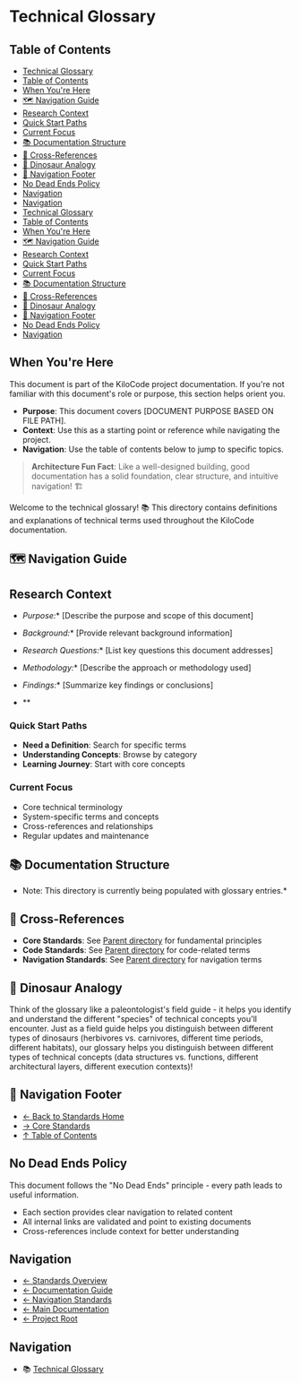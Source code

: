 # Technical Glossary

## Table of Contents
- [Technical Glossary](#technical-glossary)
- [Table of Contents](#table-of-contents)
- [When You're Here](#when-youre-here)
- [🗺️ Navigation Guide](#-navigation-guide)
- [Research Context](#research-context)
- [Quick Start Paths](#quick-start-paths)
- [Current Focus](#current-focus)
- [📚 Documentation Structure](#-documentation-structure)
- [🔗 Cross-References](#-crossreferences)
- [🦕 Dinosaur Analogy](#-dinosaur-analogy)
- [🧭 Navigation Footer](#-navigation-footer)
- [No Dead Ends Policy](#no-dead-ends-policy)
- [Navigation](#navigation)
- [Navigation](#navigation)
- [Technical Glossary](#technical-glossary)
- [Table of Contents](#table-of-contents)
- [When You're Here](#when-youre-here)
- [🗺️ Navigation Guide](#-navigation-guide)
- [Research Context](#research-context)
- [Quick Start Paths](#quick-start-paths)
- [Current Focus](#current-focus)
- [📚 Documentation Structure](#-documentation-structure)
- [🔗 Cross-References](#-crossreferences)
- [🦕 Dinosaur Analogy](#-dinosaur-analogy)
- [🧭 Navigation Footer](#-navigation-footer)
- [No Dead Ends Policy](#no-dead-ends-policy)
- [Navigation](#navigation)

## When You're Here

This document is part of the KiloCode project documentation. If you're not familiar with this
document's role or purpose, this section helps orient you.

- **Purpose**: This document covers \[DOCUMENT PURPOSE BASED ON FILE PATH].
- **Context**: Use this as a starting point or reference while navigating the project.
- **Navigation**: Use the table of contents below to jump to specific topics.

> **Architecture Fun Fact**: Like a well-designed building, good documentation has a solid
> foundation, clear structure, and intuitive navigation! 🏗️

Welcome to the technical glossary! 📚 This directory contains definitions and explanations of
technical terms used throughout the KiloCode documentation.

## 🗺️ Navigation Guide

## Research Context

- *Purpose:*\* \[Describe the purpose and scope of this document]

- *Background:*\* \[Provide relevant background information]

- *Research Questions:*\* \[List key questions this document addresses]

- *Methodology:*\* \[Describe the approach or methodology used]

- *Findings:*\* \[Summarize key findings or conclusions]
- \*\*

### Quick Start Paths

- **Need a Definition**: Search for specific terms
- **Understanding Concepts**: Browse by category
- **Learning Journey**: Start with core concepts

### Current Focus
- Core technical terminology
- System-specific terms and concepts
- Cross-references and relationships
- Regular updates and maintenance

## 📚 Documentation Structure
- Note: This directory is currently being populated with glossary entries.\*

## 🔗 Cross-References

- **Core Standards**: See [Parent directory](../core/) for fundamental principles
- **Code Standards**: See [Parent directory](../code/) for code-related terms
- **Navigation Standards**: See [Parent directory](../navigation/) for navigation terms

## 🦕 Dinosaur Analogy

Think of the glossary like a paleontologist's field guide - it helps you identify and understand the
different "species" of technical concepts you'll encounter. Just as a field guide helps you
distinguish between different types of dinosaurs (herbivores vs. carnivores, different time periods,
different habitats), our glossary helps you distinguish between different types of technical
concepts (data structures vs. functions, different architectural layers, different execution
contexts)!

## 🧭 Navigation Footer
- [← Back to Standards Home](../../../README.md)
- [→ Core Standards](../core/README.md)
- [↑ Table of Contents](../../../README.md)

## No Dead Ends Policy

This document follows the "No Dead Ends" principle - every path leads to useful information.
- Each section provides clear navigation to related content
- All internal links are validated and point to existing documents
- Cross-references include context for better understanding

## Navigation
- [← Standards Overview](README.md)
- [← Documentation Guide](../../DOCUMENTATION_GUIDE.md)
- [← Navigation Standards](navigation/README.md)
- [← Main Documentation](../../../README.md)
- [← Project Root](../../README.md)

## Navigation
- 📚 [Technical Glossary](../../GLOSSARY.md)
